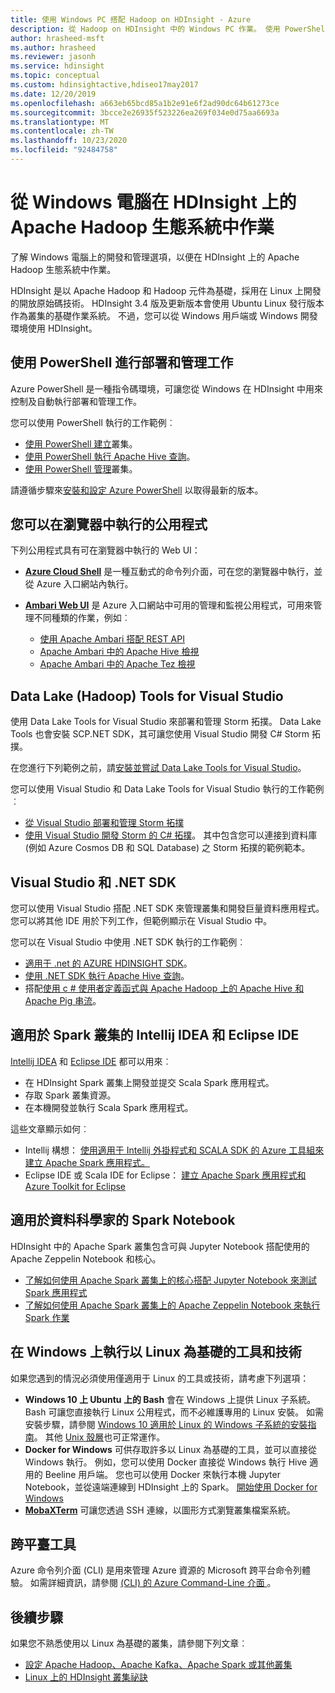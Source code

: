 ```yaml
---
title: 使用 Windows PC 搭配 Hadoop on HDInsight - Azure
description: 從 Hadoop on HDInsight 中的 Windows PC 作業。 使用 PowerShell、Visual Studio 和 Linux 工具來管理和查詢叢集。 使用 .NET 開發巨量資料解決方案。
author: hrasheed-msft
ms.author: hrasheed
ms.reviewer: jasonh
ms.service: hdinsight
ms.topic: conceptual
ms.custom: hdinsightactive,hdiseo17may2017
ms.date: 12/20/2019
ms.openlocfilehash: a663eb65bcd85a1b2e91e6f2ad90dc64b61273ce
ms.sourcegitcommit: 3bcce2e26935f523226ea269f034e0d75aa6693a
ms.translationtype: MT
ms.contentlocale: zh-TW
ms.lasthandoff: 10/23/2020
ms.locfileid: "92484758"
---
```

# <a name="work-in-the-apache-hadoop-ecosystem-on-hdinsight-from-a-windows-pc"></a>從 Windows 電腦在 HDInsight 上的 Apache Hadoop 生態系統中作業

了解 Windows 電腦上的開發和管理選項，以便在 HDInsight 上的 Apache Hadoop 生態系統中作業。

HDInsight 是以 Apache Hadoop 和 Hadoop 元件為基礎，採用在 Linux 上開發的開放原始碼技術。 HDInsight 3.4 版及更新版本會使用 Ubuntu Linux 發行版本作為叢集的基礎作業系統。 不過，您可以從 Windows 用戶端或 Windows 開發環境使用 HDInsight。

## <a name="use-powershell-for-deployment-and-management-tasks"></a>使用 PowerShell 進行部署和管理工作

Azure PowerShell 是一種指令碼環境，可讓您從 Windows 在 HDInsight 中用來控制及自動執行部署和管理工作。

您可以使用 PowerShell 執行的工作範例︰

* [使用 PowerShell 建立](hdinsight-hadoop-create-linux-clusters-azure-powershell.md)叢集。
* [使用 PowerShell 執行 Apache Hive 查詢](hadoop/apache-hadoop-use-hive-powershell.md)。
* [使用 PowerShell 管理](hdinsight-administer-use-powershell.md)叢集。

請遵循步驟來[安裝和設定 Azure PowerShell](https://docs.microsoft.com/powershell/azure/install-az-ps) 以取得最新的版本。

## <a name="utilities-you-can-run-in-a-browser"></a>您可以在瀏覽器中執行的公用程式

下列公用程式具有可在瀏覽器中執行的 Web UI：
* **[Azure Cloud Shell](https://docs.microsoft.com/azure/cloud-shell/overview)** 是一種互動式的命令列介面，可在您的瀏覽器中執行，並從 Azure 入口網站內執行。

* **[Ambari Web UI](hdinsight-hadoop-manage-ambari.md)** 是 Azure 入口網站中可用的管理和監視公用程式，可用來管理不同種類的作業，例如︰
    * [使用 Apache Ambari 搭配 REST API](hdinsight-hadoop-manage-ambari-rest-api.md)
    * [Apache Ambari 中的 Apache Hive 檢視](hadoop/apache-hadoop-use-hive-ambari-view.md)
    * [Apache Ambari 中的 Apache Tez 檢視](hdinsight-debug-ambari-tez-view.md)

## <a name="data-lake-hadoop-tools-for-visual-studio"></a>Data Lake (Hadoop) Tools for Visual Studio

使用 Data Lake Tools for Visual Studio 來部署和管理 Storm 拓撲。 Data Lake Tools 也會安裝 SCP.NET SDK，其可讓您使用 Visual Studio 開發 C# Storm 拓撲。

在您進行下列範例之前，請[安裝並嘗試 Data Lake Tools for Visual Studio](hadoop/apache-hadoop-visual-studio-tools-get-started.md)。

您可以使用 Visual Studio 和 Data Lake Tools for Visual Studio 執行的工作範例︰
* [從 Visual Studio 部署和管理 Storm 拓撲](storm/apache-storm-deploy-monitor-topology-linux.md)
* [使用 Visual Studio 開發 Storm 的 C# 拓撲](storm/apache-storm-develop-csharp-visual-studio-topology.md)。 其中包含您可以連接到資料庫 (例如 Azure Cosmos DB 和 SQL Database) 之 Storm 拓撲的範例範本。

## <a name="visual-studio-and-the-net-sdk"></a>Visual Studio 和 .NET SDK

您可以使用 Visual Studio 搭配 .NET SDK 來管理叢集和開發巨量資料應用程式。 您可以將其他 IDE 用於下列工作，但範例顯示在 Visual Studio 中。

您可以在 Visual Studio 中使用 .NET SDK 執行的工作範例︰
* [適用于 .net 的 AZURE HDINSIGHT SDK](/dotnet/api/overview/azure/hdinsight?view=azure-dotnet&preserve-view=true)。
* [使用 .NET SDK 執行 Apache Hive 查詢](hadoop/apache-hadoop-use-hive-dotnet-sdk.md)。
* 搭配[使用 c # 使用者定義函式與 Apache Hadoop 上的 Apache Hive 和 Apache Pig 串流](hadoop/apache-hadoop-hive-pig-udf-dotnet-csharp.md)。

## <a name="intellij-idea-and-eclipse-ide-for-spark-clusters"></a>適用於 Spark 叢集的 Intellij IDEA 和 Eclipse IDE

[Intellij IDEA](https://www.jetbrains.com/idea/download) 和 [Eclipse IDE](https://www.eclipse.org/downloads/) 都可以用來︰
* 在 HDInsight Spark 叢集上開發並提交 Scala Spark 應用程式。
* 存取 Spark 叢集資源。
* 在本機開發並執行 Scala Spark 應用程式。

這些文章顯示如何︰
* Intellij 構想： [使用適用于 Intellij 外掛程式和 SCALA SDK 的 Azure 工具組來建立 Apache Spark 應用程式。](spark/apache-spark-intellij-tool-plugin.md)
* Eclipse IDE 或 Scala IDE for Eclipse： [建立 Apache Spark 應用程式和 Azure Toolkit for Eclipse](spark/apache-spark-eclipse-tool-plugin.md)

## <a name="notebooks-on-spark-for-data-scientists"></a>適用於資料科學家的 Spark Notebook

HDInsight 中的 Apache Spark 叢集包含可與 Jupyter Notebook 搭配使用的 Apache Zeppelin Notebook 和核心。

* [了解如何使用 Apache Spark 叢集上的核心搭配 Jupyter Notebook 來測試 Spark 應用程式](spark/apache-spark-zeppelin-notebook.md)
* [了解如何使用 Apache Spark 叢集上的 Apache Zeppelin Notebook 來執行 Spark 作業](spark/apache-spark-jupyter-notebook-kernels.md)

## <a name="run-linux-based-tools-and-technologies-on-windows"></a>在 Windows 上執行以 Linux 為基礎的工具和技術

如果您遇到的情況必須使用僅適用于 Linux 的工具或技術，請考慮下列選項：

* **Windows 10 上 Ubuntu 上的 Bash** 會在 Windows 上提供 Linux 子系統。 Bash 可讓您直接執行 Linux 公用程式，而不必維護專用的 Linux 安裝。 如需安裝步驟，請參閱 [Windows 10 適用於 Linux 的 Windows 子系統的安裝指南](https://docs.microsoft.com/windows/wsl/install-win10)。  其他 [Unix 殼層](https://www.gnu.org/software/bash/)也可正常運作。
* **Docker for Windows** 可供存取許多以 Linux 為基礎的工具，並可以直接從 Windows 執行。 例如，您可以使用 Docker 直接從 Windows 執行 Hive 適用的 Beeline 用戶端。 您也可以使用 Docker 來執行本機 Jupyter Notebook，並從遠端連線到 HDInsight 上的 Spark。 [開始使用 Docker for Windows](https://docs.docker.com/docker-for-windows/)
* **[MobaXTerm](https://mobaxterm.mobatek.net/)** 可讓您透過 SSH 連線，以圖形方式瀏覽叢集檔案系統。

## <a name="cross-platform-tools"></a>跨平臺工具

Azure 命令列介面 (CLI) 是用來管理 Azure 資源的 Microsoft 跨平台命令列體驗。  如需詳細資訊，請參閱 [ (CLI) 的 Azure Command-Line 介面 ](/cli/azure/)。

## <a name="next-steps"></a>後續步驟

如果您不熟悉使用以 Linux 為基礎的叢集，請參閱下列文章︰
* [設定 Apache Hadoop、Apache Kafka、Apache Spark 或其他叢集](hdinsight-hadoop-provision-linux-clusters.md)
* [Linux 上的 HDInsight 叢集祕訣](hdinsight-hadoop-linux-information.md)
